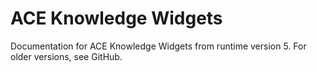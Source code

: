 # ACE Knowledge Widgets
Documentation for ACE Knowledge Widgets from runtime version 5. For older versions, see GitHub.